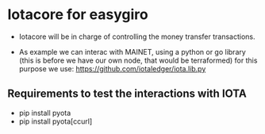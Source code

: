 # Iotacore for easygiro


* Iotacore will be in charge of controlling the money transfer transactions. 

* As example we can interac with MAINET, using a python or go library 
(this is before we have our own node, that would be terraformed) for this purpose 
we use: https://github.com/iotaledger/iota.lib.py


## Requirements to test the interactions with IOTA

* pip install pyota
* pip install pyota[ccurl]


